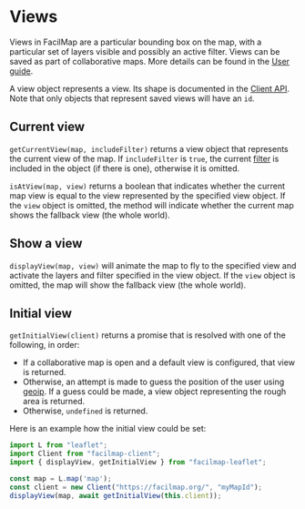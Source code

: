 # Views

Views in FacilMap are a particular bounding box on the map, with a particular set of layers visible and possibly an active filter. Views can be saved as part of collaborative maps. More details can be found in the [User guide](../../users/views/).

A view object represents a view. Its shape is documented in the [Client API](../client/types.md#view). Note that only objects that represent saved views will have an `id`.


## Current view

`getCurrentView(map, includeFilter)` returns a view object that represents the current view of the map. If `includeFilter` is `true`, the current [filter](./filter.md) is included in the object (if there is one), otherwise it is omitted.

`isAtView(map, view)` returns a boolean that indicates whether the current map view is equal to the view represented by the specified view object. If the `view` object is omitted, the method will indicate whether the current map shows the fallback view (the whole world).


## Show a view

`displayView(map, view)` will animate the map to fly to the specified view and activate the layers and filter specified in the view object. If the `view` object is omitted, the map will show the fallback view (the whole world).


## Initial view

`getInitialView(client)` returns a promise that is resolved with one of the following, in order:
* If a collaborative map is open and a default view is configured, that view is returned.
* Otherwise, an attempt is made to guess the position of the user using [geoip](../client/methods.md#geoip). If a guess could be made, a view object representing the rough area is returned.
* Otherwise, `undefined` is returned.

Here is an example how the initial view could be set:
```javascript
import L from "leaflet";
import Client from "facilmap-client";
import { displayView, getInitialView } from "facilmap-leaflet";

const map = L.map('map');
const client = new Client("https://facilmap.org/", "myMapId");
displayView(map, await getInitialView(this.client));
```